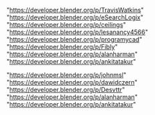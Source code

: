 "https://developer.blender.org/p/TravisWatkins"
"https://developer.blender.org/p/eSearchLogix"
"https://developer.blender.org/p/ceilings"
"https://developer.blender.org/p/lesanancy4566"
"https://developer.blender.org/p/programycad"
"https://developer.blender.org/p/Fibly"
"https://developer.blender.org/p/alanharman"
"https://developer.blender.org/p/ankitatakur"
 
"https://developer.blender.org/p/johnmsl"
"https://developer.blender.org/p/dawidczern"
"https://developer.blender.org/p/Desvttr"
"https://developer.blender.org/p/alanharman"
"https://developer.blender.org/p/ankitatakur"
 
